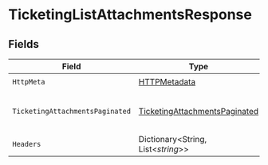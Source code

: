 # TicketingListAttachmentsResponse


## Fields

| Field                                                                                     | Type                                                                                      | Required                                                                                  | Description                                                                               |
| ----------------------------------------------------------------------------------------- | ----------------------------------------------------------------------------------------- | ----------------------------------------------------------------------------------------- | ----------------------------------------------------------------------------------------- |
| `HttpMeta`                                                                                | [HTTPMetadata](../../Models/Components/HTTPMetadata.md)                                   | :heavy_check_mark:                                                                        | N/A                                                                                       |
| `TicketingAttachmentsPaginated`                                                           | [TicketingAttachmentsPaginated](../../Models/Components/TicketingAttachmentsPaginated.md) | :heavy_minus_sign:                                                                        | The list of attachments was retrieved.                                                    |
| `Headers`                                                                                 | Dictionary<String, List<*string*>>                                                        | :heavy_check_mark:                                                                        | N/A                                                                                       |